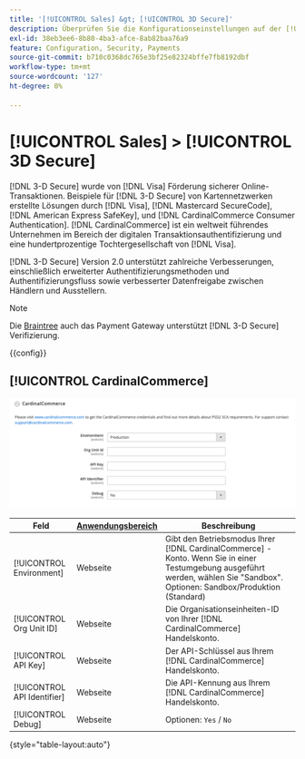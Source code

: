 ```yaml
---
title: '[!UICONTROL Sales] &gt; [!UICONTROL 3D Secure]'
description: Überprüfen Sie die Konfigurationseinstellungen auf der [!UICONTROL Sales] &gt; [!UICONTROL 3D Secure] Seite des Commerce-Administrators.
exl-id: 38eb3ee6-8b80-4ba3-afce-8ab82baa76a9
feature: Configuration, Security, Payments
source-git-commit: b710c0368dc765e3bf25e82324bffe7fb8192dbf
workflow-type: tm+mt
source-wordcount: '127'
ht-degree: 0%

---
```


# [!UICONTROL Sales] > [!UICONTROL 3D Secure]

[!DNL 3-D Secure] wurde von [!DNL Visa] Förderung sicherer Online-Transaktionen. Beispiele für [!DNL 3-D Secure] von Kartennetzwerken erstellte Lösungen durch [!DNL Visa], [!DNL Mastercard SecureCode], [!DNL American Express SafeKey], und [!DNL CardinalCommerce Consumer Authentication]. [!DNL CardinalCommerce] ist ein weltweit führendes Unternehmen im Bereich der digitalen Transaktionsauthentifizierung und eine hundertprozentige Tochtergesellschaft von [!DNL Visa].

[!DNL 3-D Secure] Version 2.0 unterstützt zahlreiche Verbesserungen, einschließlich erweiterter Authentifizierungsmethoden und Authentifizierungsfluss sowie verbesserter Datenfreigabe zwischen Händlern und Ausstellern.

>[!NOTE]
>
>Die [Braintree](../../stores-purchase/braintree.md) auch das Payment Gateway unterstützt [!DNL 3-D Secure] Verifizierung.

{{config}}

## [!UICONTROL CardinalCommerce]

![CardinalCommerce](./assets/3d-secure-cardinalcommerce.png)<!-- zoom -->

| Feld | [Anwendungsbereich](../../getting-started/websites-stores-views.md#scope-settings) | Beschreibung |
|--- |--- |--- |
| [!UICONTROL Environment] | Webseite | Gibt den Betriebsmodus Ihrer [!DNL CardinalCommerce] -Konto. Wenn Sie in einer Testumgebung ausgeführt werden, wählen Sie &quot;Sandbox&quot;. Optionen: Sandbox/Produktion (Standard) |
| [!UICONTROL Org Unit ID] | Webseite | Die Organisationseinheiten-ID von Ihrer [!DNL CardinalCommerce] Handelskonto. |
| [!UICONTROL API Key] | Webseite | Der API-Schlüssel aus Ihrem [!DNL CardinalCommerce] Handelskonto. |
| [!UICONTROL API Identifier] | Webseite | Die API-Kennung aus Ihrem [!DNL CardinalCommerce] Handelskonto. |
| [!UICONTROL Debug] | Webseite | Optionen: `Yes` / `No` |

{style="table-layout:auto"}
